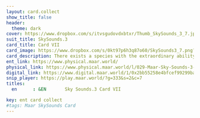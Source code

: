 ```yaml
---
layout: card.collect
show_title: false
header:
  theme: dark
cover: https://www.dropbox.com/s/itvsgudovdxbtxr/Thumb_SkySounds_3_7.jpg?raw=1
suit_title: SkySounds.3
card_title: Card VII
card_image: https://www.dropbox.com/s/0kt97p6h3q87o60/SkySounds3_7.png?raw=1
card_description: There exists a species with the extraordinary ability to perceive beyond the physical realm. They possess a heightened sensitivity to the subatomic realm, allowing them to see beyond the limitations of human perception. This ability is rooted in the training of their neural structure, which enables them to detect and process information beyond the typical range of human senses. They use this ability to study and understand the underlying laws of physics, delving deeper into the secrets of the multiverse. They usually are scientists, explorers, and philosophers, constantly pushing the boundaries of knowledge.
ent_link: https://www.physical.maar.world/
physical_link: https://www.physical.maar.world/l/029-Maar-Sky-Sounds-3-Card-VII
digital_link: https://www.digital.maar.world/1/0x2bb55258e4bfcef99299baec1188b80a75fa2d48/29
snip_player: https://play.maar.world/?g=333&s=2&c=7
titles:
  en      : &EN       Sky Sounds.3 Card VII

key: ent card collect
#tags: Maar SkySounds Card
---
```

